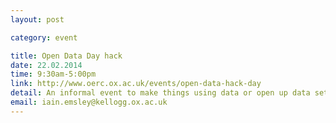 ```yaml
---
layout: post

category: event

title: Open Data Day hack
date: 22.02.2014
time: 9:30am-5:00pm
link: http://www.oerc.ox.ac.uk/events/open-data-hack-day
detail: An informal event to make things using data or open up data sets as part of the International Open Data Day. We will work out what to work on and what skills we have to share at the start of the day and report on progress at the end. The event is free but please register so we know numbers.
email: iain.emsley@kellogg.ox.ac.uk
---
```


